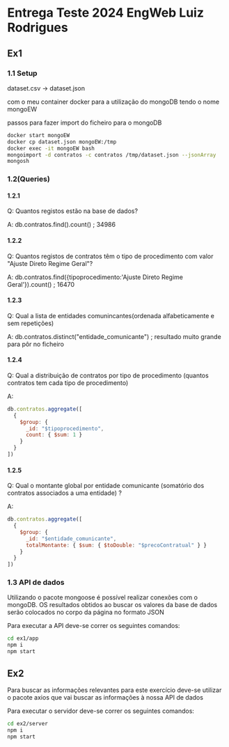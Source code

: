 # Entrega Teste 2024 EngWeb Luiz Rodrigues

## Ex1

### 1.1 Setup

dataset.csv -> dataset.json

com o meu container docker para a utilização do mongoDB tendo o nome mongoEW

passos para fazer import do ficheiro para o mongoDB

```bash
docker start mongoEW
docker cp dataset.json mongoEW:/tmp
docker exec -it mongoEW bash
mongoimport -d contratos -c contratos /tmp/dataset.json --jsonArray
mongosh
```

### 1.2(Queries)

#### 1.2.1

Q: Quantos registos estão na base de dados?

A: db.contratos.find().count() ; 34986

#### 1.2.2

Q: Quantos registos de contratos têm o tipo de procedimento com valor "Ajuste Direto Regime Geral"?

A: db.contratos.find({tipoprocedimento:'Ajuste Direto Regime Geral'}).count() ;
16470

#### 1.2.3

Q: Qual a lista de entidades comunincantes(ordenada alfabeticamente e sem repetições)

A: db.contratos.distinct("entidade_comunicante") ; resultado muito grande para pôr no ficheiro

#### 1.2.4

Q: Qual a distribuição de contratos por tipo de procedimento (quantos contratos tem cada tipo de procedimento)

A:

```javascript
db.contratos.aggregate([
  {
    $group: {
      _id: "$tipoprocedimento",
      count: { $sum: 1 }
    }
  }
])
```

#### 1.2.5

Q: Qual o montante global por entidade comunicante (somatório dos contratos associados a uma entidade) ?

A:

```javascript
db.contratos.aggregate([
  {
    $group: {
      _id: "$entidade_comunicante",
      totalMontante: { $sum: { $toDouble: "$precoContratual" } }
    }
  }
])
```

### 1.3 API de dados

Utilizando o pacote mongoose é possível realizar conexões com o mongoDB. OS resultados obtidos ao buscar os valores da base de dados serão colocados no corpo da página no formato JSON

Para executar a API deve-se correr os seguintes comandos:

```bash
cd ex1/app
npm i
npm start
```

## Ex2

Para buscar as informações relevantes para este exercício deve-se utilizar o pacote axios que vai buscar as informações à nossa API de dados

Para executar o servidor deve-se correr os seguintes comandos:

```bash
cd ex2/server
npm i
npm start
```
